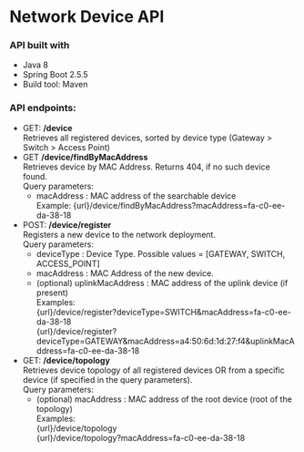 # Network Device API

### API built with
* Java 8
* Spring Boot 2.5.5
* Build tool: Maven

### API endpoints:
* GET: **/device**  
Retrieves all registered devices, sorted by device type (Gateway > Switch > Access Point)
* GET **/device/findByMacAddress**  
Retrieves device by MAC Address. Returns 404, if no such device found.  
Query parameters:  
  * macAddress : MAC address of the searchable device  
Example: {url}/device/findByMacAddress?macAddress=fa-c0-ee-da-38-18
* POST: **/device/register**  
Registers a new device to the network deployment.  
Query parameters:  
  * deviceType : Device Type. Possible values = [GATEWAY, SWITCH, ACCESS_POINT]
  * macAddress : MAC Address of the new device.
  * (optional) uplinkMacAddress : MAC address of the uplink device (if present)  
    Examples:   
    {url}/device/register?deviceType=SWITCH&macAddress=fa-c0-ee-da-38-18  
    {url}/device/register?deviceType=GATEWAY&macAddress=a4:50:6d:1d:27:f4&uplinkMacAddress=fa-c0-ee-da-38-18
* GET: **/device/topology**  
Retrieves device topology of all registered devices OR from a specific device (if specified in the query parameters).  
Query parameters:  
  * (optional) macAddress : MAC address of the root device (root of the topology)  
Examples:  
    {url}/device/topology  
    {url}/device/topology?macAddress=fa-c0-ee-da-38-18
